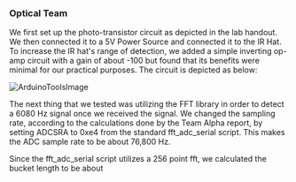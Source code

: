 ### Optical Team

We first set up the photo-transistor circuit as depicted in the lab handout. We then connected it to a 5V Power Source and connected it to the IR Hat. To increase the IR hat's range of detection, we added a simple inverting op-amp circuit with a gain of about -100 but found that its benefits were minimal for our practical purposes. The circuit is depicted as below:

![ArduinoToolsImage](https://github.com/Blue9/ece3400-team20/blob/gh-pages/img/portfolio/OpAmpCircuitOptical.PNG)

The next thing that we tested was utilizing the FFT library in order to detect a 6080 Hz signal once we received the signal. We changed the sampling rate, according to the calculations done by the Team Alpha report, by setting ADCSRA to 0xe4 from the standard fft_adc_serial script. This makes the ADC sample rate to be about 76,800 Hz. 

Since the fft_adc_serial script utilizes a 256 point fft, we calculated the bucket length to be about 

